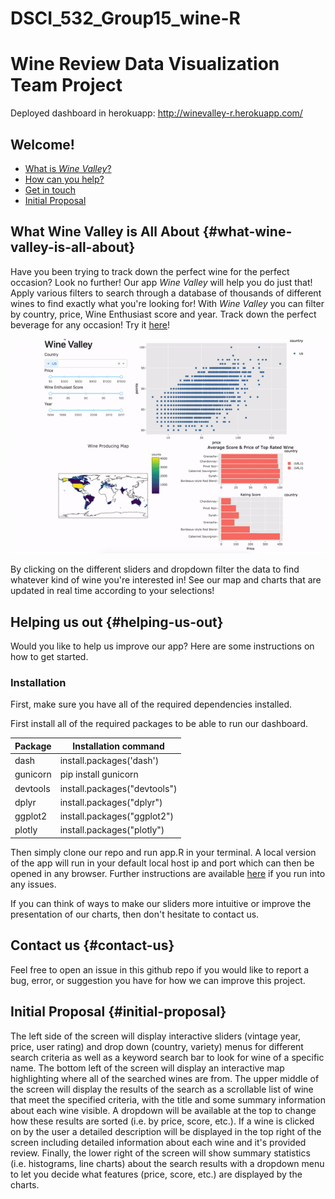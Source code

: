 # DSCI\_532\_Group15\_wine-R

# Wine Review Data Visualization Team Project

Deployed dashboard in herokuapp: <http://winevalley-r.herokuapp.com/>

## Welcome!

-   [What is *Wine Valley*?](#what-wine-valley-is-all-about)
-   [How can you help?](#helping-us-out)
-   [Get in touch](#contact-us)
-   [Initial Proposal](#initial-proposal)

## What Wine Valley is All About {#what-wine-valley-is-all-about}

Have you been trying to track down the perfect wine for the perfect occasion? Look no further! Our app *Wine Valley* will help you do just that! Apply various filters to search through a database of thousands of different wines to find exactly what you're looking for! With *Wine Valley* you can filter by country, price, Wine Enthusiast score and year. Track down the perfect beverage for any occasion! Try it [here](http://winevalley-r.herokuapp.com/)!

![](image/dashboard_gif.gif)

By clicking on the different sliders and dropdown filter the data to find whatever kind of wine you're interested in! See our map and charts that are updated in real time according to your selections!

## Helping us out {#helping-us-out}

Would you like to help us improve our app? Here are some instructions on how to get started.

### Installation

First, make sure you have all of the required dependencies installed.

First install all of the required packages to be able to run our dashboard.

| Package  | Installation command         |
|----------|------------------------------|
| dash     | install.packages('dash')     |
| gunicorn | pip install gunicorn         |
| devtools | install.packages("devtools") |
| dplyr    | install.packages("dplyr")    |
| ggplot2  | install.packages("ggplot2")  |
| plotly   | install.packages("plotly")   |

Then simply clone our repo and run app.R in your terminal. A local version of the app will run in your default local host ip and port which can then be opened in any browser. Further instructions are available [here](https://dashr.plotly.com/deployment) if you run into any issues.

If you can think of ways to make our sliders more intuitive or improve the presentation of our charts, then don't hesitate to contact us.

## Contact us {#contact-us}

Feel free to open an issue in this github repo if you would like to report a bug, error, or suggestion you have for how we can improve this project.

## Initial Proposal {#initial-proposal}

The left side of the screen will display interactive sliders (vintage year, price, user rating) and drop down (country, variety) menus for different search criteria as well as a keyword search bar to look for wine of a specific name. The bottom left of the screen will display an interactive map highlighting where all of the searched wines are from. The upper middle of the screen will display the results of the search as a scrollable list of wine that meet the specified criteria, with the title and some summary information about each wine visible. A dropdown will be available at the top to change how these results are sorted (i.e. by price, score, etc.). If a wine is clicked on by the user a detailed description will be displayed in the top right of the screen including detailed information about each wine and it's provided review. Finally, the lower right of the screen will show summary statistics (i.e. histograms, line charts) about the search results with a dropdown menu to let you decide what features (price, score, etc.) are displayed by the charts.
